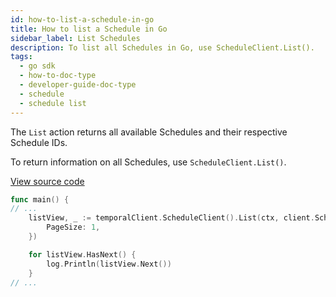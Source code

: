 ```yaml
---
id: how-to-list-a-schedule-in-go
title: How to list a Schedule in Go
sidebar_label: List Schedules
description: To list all Schedules in Go, use ScheduleClient.List().
tags:
  - go sdk
  - how-to-doc-type
  - developer-guide-doc-type
  - schedule
  - schedule list
---
```


The `List` action returns all available Schedules and their respective Schedule IDs.

To return information on all Schedules, use `ScheduleClient.List()`.

<a class="dacx-source-link" href="https://github.com/temporalio/documentation-samples-go/blob/main/schedule/list/main_dacx.go">View source code</a>

```go
func main() {
// ...
	listView, _ := temporalClient.ScheduleClient().List(ctx, client.ScheduleListOptions{
		PageSize: 1,
	})

	for listView.HasNext() {
		log.Println(listView.Next())
	}
// ...
```
